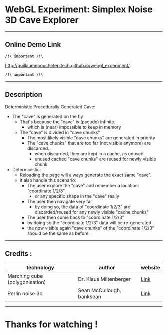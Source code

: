 
# WebGL Experiment: Simplex Noise 3D Cave Explorer

---

## Online Demo Link

**`/!\ important /!\`**

http://guillaumebouchetepitech.github.io/webgl_experiment/

**`/!\ important /!\`**

---

## Description

Deterministic Procedurally Generated Cave:
* The "cave" is generated on the fly
  * That's because the "cave" is (pseudo) infinite
    * which is (near) impossible to keep in memory
  * The "cave" is divided in "cave chunks"
    * The most likely visible "cave chunks" are generated in priority
    * The "cave chunks" that are too far (not visible anymore) are discarded.
      * when discarded, they are kept in a cache, as unused
      * unused cached "cave chunks" are reused for newly visible chunk
* Deterministic:
  * Reloading the page will always generate the exact same "cave".
  * it also handle this scenario:
    * The user explore the "cave" and remember a location: "coordinate 1/2/3"
      * or any specific shape in the "cave" really
    * The user then navigate very far
      * by doing so, the data of "coordinate 1/2/3" are discarded/reused for any newly visible "cache chunks"
    * The user then come back to "coordinate 1/2/3"
    * by doing so the "coordinate 1/2/3" data will be re-generated
    * the now visible again "cave chunks" of the "coordinate 1/2/3" should be the same as before

---

## Credits :


| technology |  author | website |
| ---- | ---- | ---- |
| Marching cube (polygonisation) | Dr. Klaus Miltenberger | [Link](http://paulbourke.net/geometry/polygonise/) |
| Perlin noise 3d | Sean McCullough, banksean | [Link](https://gist.github.com/banksean/304522) |


---

# Thanks for watching !
